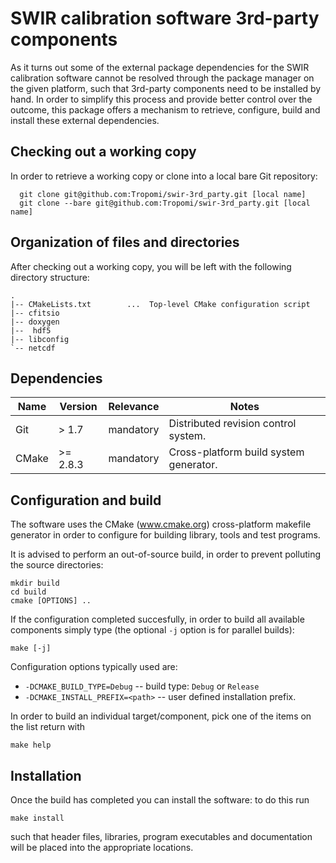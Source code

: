 # SWIR calibration software 3rd-party components #

As it turns out some of the external package dependencies for the SWIR
calibration software cannot be resolved through the package manager on
the given platform, such that 3rd-party components need to be installed
by hand. In order to simplify this process and provide better control
over the outcome, this package offers a mechanism to retrieve, configure,
build and install these external dependencies.

## Checking out a working copy ##

In order to retrieve a working copy or clone into a local bare Git repository:

~~~~
  git clone git@github.com:Tropomi/swir-3rd_party.git [local name]
  git clone --bare git@github.com:Tropomi/swir-3rd_party.git [local name]
~~~~

## Organization of files and directories ##

After checking out a working copy, you will be left with the following directory
structure:

    .
    |-- CMakeLists.txt        ...  Top-level CMake configuration script
    |-- cfitsio
    |-- doxygen
    |--  hdf5
    |-- libconfig
    `-- netcdf

## Dependencies ##

| Name  | Version  | Relevance | Notes                                  |
|-------|----------|-----------|----------------------------------------|
| Git   | > 1.7    | mandatory | Distributed revision control system.   |
| CMake | >= 2.8.3 | mandatory | Cross-platform build system generator. |


## Configuration and build ##

The software uses the CMake (www.cmake.org) cross-platform makefile generator in
order to configure for building library, tools and test programs.

It is advised to perform an out-of-source build, in order to prevent polluting
the source directories:

    mkdir build
    cd build
    cmake [OPTIONS] ..

If the configuration completed succesfully, in order to build all available
components simply type (the optional `-j` option is for parallel builds):

    make [-j]

Configuration options typically used are:

 * `-DCMAKE_BUILD_TYPE=Debug` -- build type: `Debug` or `Release`
 * `-DCMAKE_INSTALL_PREFIX=<path>` -- user defined installation prefix.

In order to build an individual target/component, pick one of the items on the
list return with

    make help


## Installation ##

Once the build has completed you can install the software: to do this run

    make install

such that header files, libraries, program executables and documentation will be
placed into the appropriate locations.
